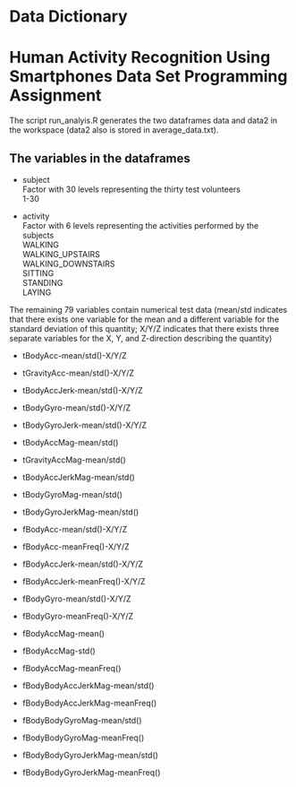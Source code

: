 # Data Dictionary
# Human Activity Recognition Using Smartphones Data Set Programming Assignment

The script run_analyis.R generates the two dataframes data and data2 in the workspace (data2 also is stored in average_data.txt). 

## The variables in the dataframes

+ subject  
    Factor with 30 levels representing the thirty test volunteers  
    1-30 

+ activity  
    Factor with 6 levels representing the activities performed by the subjects  
    WALKING  
    WALKING_UPSTAIRS  
    WALKING_DOWNSTAIRS  
    SITTING  
    STANDING  
    LAYING  

The remaining 79 variables contain numerical test data (mean/std indicates that there exists one variable for the mean and a different variable for the standard deviation of this quantity; X/Y/Z indicates that there exists three separate variables for the X, Y, and Z-direction describing the quantity)

+ tBodyAcc-mean/std()-X/Y/Z

+ tGravityAcc-mean/std()-X/Y/Z 

+ tBodyAccJerk-mean/std()-X/Y/Z

+ tBodyGyro-mean/std()-X/Y/Z

+ tBodyGyroJerk-mean/std()-X/Y/Z

+ tBodyAccMag-mean/std()

+ tGravityAccMag-mean/std() 

+ tBodyAccJerkMag-mean/std()

+ tBodyGyroMag-mean/std() 

+ tBodyGyroJerkMag-mean/std()

+ fBodyAcc-mean/std()-X/Y/Z 

+ fBodyAcc-meanFreq()-X/Y/Z

+ fBodyAccJerk-mean/std()-X/Y/Z 

+ fBodyAccJerk-meanFreq()-X/Y/Z

+ fBodyGyro-mean/std()-X/Y/Z

+ fBodyGyro-meanFreq()-X/Y/Z

+ fBodyAccMag-mean()

+ fBodyAccMag-std() 

+ fBodyAccMag-meanFreq()

+ fBodyBodyAccJerkMag-mean/std() 

+ fBodyBodyAccJerkMag-meanFreq()

+ fBodyBodyGyroMag-mean/std()

+ fBodyBodyGyroMag-meanFreq()

+ fBodyBodyGyroJerkMag-mean/std()

+ fBodyBodyGyroJerkMag-meanFreq()



